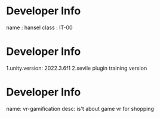 # Developer Info

name : hansel
class : IT-00

# Developer Info

1.unity.version: 2022.3.6f1
2.sevile plugin training version 

# Developer Info

name: vr-gamification
desc: is't about game vr for shopping
